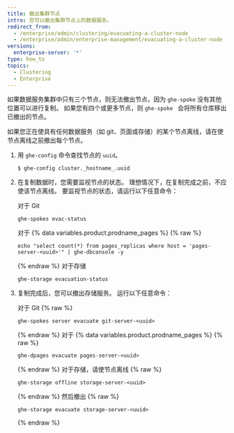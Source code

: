 ```yaml
---
title: 撤出集群节点
intro: 您可以撤出集群节点上的数据服务。
redirect_from:
  - /enterprise/admin/clustering/evacuating-a-cluster-node
  - /enterprise/admin/enterprise-management/evacuating-a-cluster-node
versions:
  enterprise-server: '*'
type: how_to
topics:
  - Clustering
  - Enterprise
---
```


如果数据服务集群中只有三个节点，则无法撤出节点，因为 `ghe-spoke` 没有其他位置可以进行复制。 如果您有四个或更多节点，则 `ghe-spoke ` 会将所有仓库移出已撤出的节点。

如果您正在使具有任何数据服务（如 git、页面或存储）的某个节点离线，请在使节点离线之前撤出每个节点。

1. 用 `ghe-config` 命令查找节点的 `uuid`。

    ```
    $ ghe-config cluster._hostname_.uuid
    ```

2. 在复制数据时，您需要监视节点的状态。 理想情况下，在复制完成之前，不应使该节点离线。 要监视节点的状态，请运行以下任意命令：

    对于 Git
    ```
    ghe-spokes evac-status
    ```
    对于 {% data variables.product.prodname_pages %}
    {% raw %}
    ```
    echo "select count(*) from pages_replicas where host = 'pages-server-<uuid>'" | ghe-dbconsole -y
    ```
    {% endraw %}
    对于存储
    ```
    ghe-storage evacuation-status
    ```

3. 复制完成后，您可以撤出存储服务。 运行以下任意命令：

    对于 Git
    {% raw %}
    ```
    ghe-spokes server evacuate git-server-<uuid>
    ```
    {% endraw %}
    对于 {% data variables.product.prodname_pages %}
    {% raw %}
    ```
    ghe-dpages evacuate pages-server-<uuid>
    ```
    {% endraw %}
    对于存储，请使节点离线
    {% raw %}
    ```
    ghe-storage offline storage-server-<uuid>
    ```
    {% endraw %}
      然后撤出
    {% raw %}
    ```
    ghe-storage evacuate storage-server-<uuid>
    ```
    {% endraw %}
